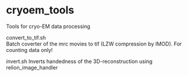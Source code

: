 # cryoem_tools
Tools for cryo-EM data processing

convert_to_tif.sh  
Batch coverter of the mrc movies to tif (LZW compression by IMOD). For counting data only!

invert.sh
Inverts handedness of the 3D-reconstruction using relion_image_handler

